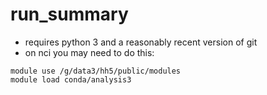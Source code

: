 # run_summary

- requires python 3 and a reasonably recent version of git
- on nci you may need to do this:
```
module use /g/data3/hh5/public/modules
module load conda/analysis3
```